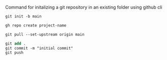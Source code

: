 Command for initalizing a git repository in an existing folder using github cli

```ps
git init -b main
```
```ps
gh repo create project-name
```

```ps
git pull --set-upstream origin main
```

```ps
git add . 
git commit -m "initial commit" 
git push
```
